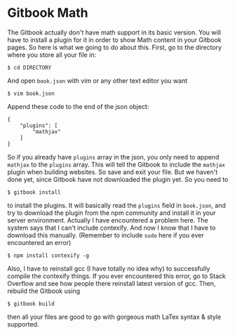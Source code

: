 # Gitbook Math

The Gitbook actually don't have math support in its basic version. You will have to install a plugin for it in order to show Math content in your Gitbook pages. So here is what we going to do about this. First, go to the directory where you store all your file in:

```
$ cd DIRECTORY
```

And open `book.json` with vim or any other text editor you want

```
$ vim book.json
```

Append these code to the end of the json object: 

```
{
    "plugins": [
        "mathjax"
    ]
}
```

So if you already have `plugins` array in the json, you only need to append `mathjax` to the `plugins` array. This will tell the Gitbook to include the `mathjax` plugin when building websites. So save and exit your file. But we haven't done yet, since Gitbook have not downloaded the plugin yet. So you need to

```
$ gitbook install
```

to install the plugins. It will basically read the `plugins` field in `book.json`, and try to download the plugin from the npm community and install it in your server environment. Actually I have encountered a problem here. The system says that I can't include contexify. And now I know that I have to download this manually. \(Remember to include `sudo` here if you ever encountered an error\)

```
$ npm install contexify -g
```

Also, I have to reinstall gcc \(I have totally no idea why\) to successfully compile the contexify things. If you ever encountered this error, go to Stack Overflow and see how people there reinstall latest version of gcc. Then, rebuild the Gitbook using

```
$ gitbook build
```

then all your files are good to go with gorgeous math LaTex syntax & style supported. 


